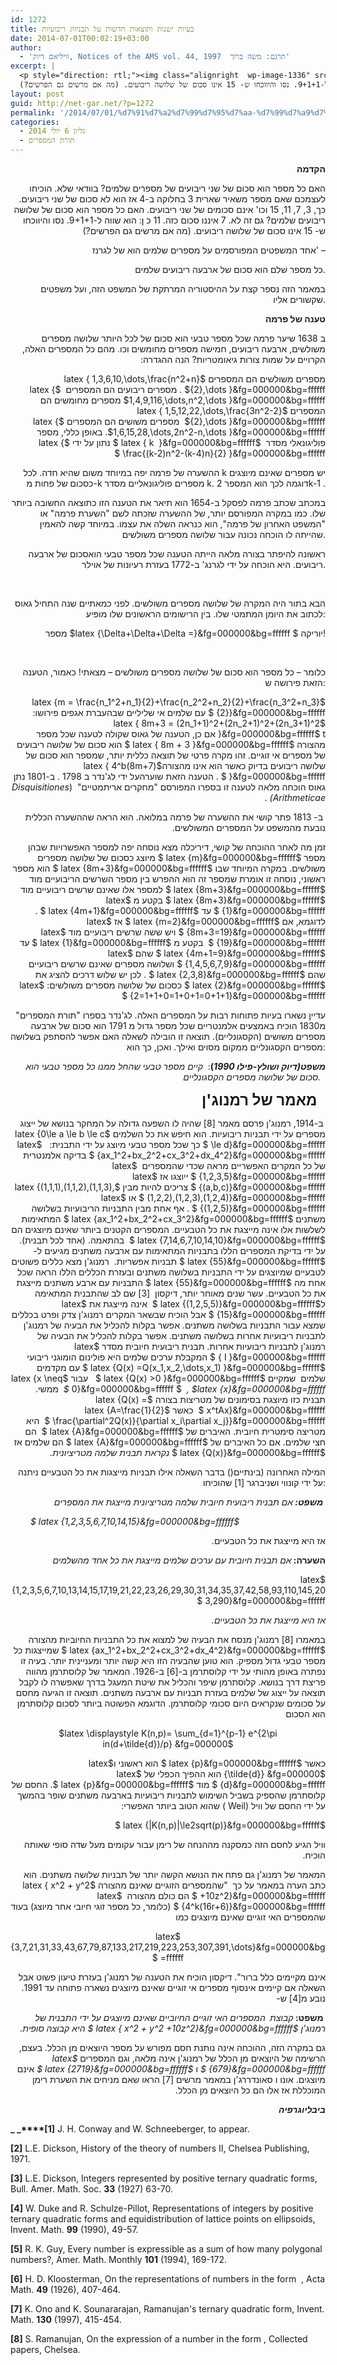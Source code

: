 ```yaml
---
id: 1272
title: בעיות ישנות ותוצאות חדשות על תבניות ריבועיות
date: 2014-07-01T00:02:19+03:00
author:
  - 'וויליאם דיוק, Notices of the AMS vol. 44, 1997  תרגם: משה ברוך'
excerpt: |
  <p style="direction: rtl;"><img class="alignright  wp-image-1336" src="http://net-gar.net/wp-content/uploads/2014/06/rebo-234x300.jpg" alt="rebo" width="76" height="97" /></p>
  האם כל מספר הוא סכום של שני ריבועים של מספרים שלמים? בוודאי שלא. הוכיחו לעצמכם שאם מספר משאיר שארית 3 בחלוקה ב-4 אז הוא לא סכום של שני ריבועים. כך, 3, 7, 11, 15 וכו' אינם סכומים של שני ריבועים. האם כל מספר הוא סכום של שלושה ריבועים שלמים? גם זה לא. 7 איננו סכום כזה. 11 כ ן: הוא שווה ל-9+1+1. נסו והיווכחו ש- 15 אינו סכום של שלושה ריבועים. (מה אם מרשים גם הפרשים?)
layout: post
guid: http://net-gar.net/?p=1272
permalink: '/2014/07/01/%d7%91%d7%a2%d7%99%d7%95%d7%aa-%d7%99%d7%a9%d7%a0%d7%95%d7%aa-%d7%95%d7%aa%d7%95%d7%a6%d7%90%d7%95%d7%aa-%d7%97%d7%93%d7%a9%d7%95%d7%aa-%d7%a2%d7%9c-%d7%aa%d7%91%d7%a0%d7%99%d7%95%d7%aa-%d7%a8%d7%99/'
categories:
  - גליון 6 יולי 2014
  - תורת המספרים
---
```

<p style="direction: rtl;">
  <strong>הקדמה</strong>
</p>

<p style="text-align: right;">
  האם כל מספר הוא סכום של שני ריבועים של מספרים שלמים? בוודאי שלא. הוכיחו לעצמכם שאם מספר משאיר שארית 3 בחלוקה ב-4 אז הוא לא סכום של שני ריבועים. כך, 3, 7, 11, 15 וכו' אינם סכומים של שני ריבועים. האם כל מספר הוא סכום של שלושה ריבועים שלמים? גם זה לא. 7 איננו סכום כזה. 11 כ ן: הוא שווה ל-9+1+1. נסו והיווכחו ש- 15 אינו סכום של שלושה ריבועים. (מה אם מרשים גם הפרשים?)
</p>

<p style="text-align: right;">
  אחד המשפטים המפורסמים על מספרים שלמים הוא של לגרנז' –
</p>

<p style="text-align: right;">
  כל מספר שלם הוא סכום של ארבעה ריבועים שלמים.
</p>

<p style="text-align: right;">
  במאמר הזה נספר קצת על ההיסטוריה המרתקת של המשפט הזה, ועל משפטים שקשורים אליו.
</p>

<p style="direction: rtl;">
  <strong>טענה של פרמה</strong>
</p>

<p style="direction: rtl;">
  ב 1638 שיער פרמה שכל מספר טבעי הוא סכום של לכל היותר שלושה מספרים משולשים, ארבעה ריבועים, חמישה מספרים מחומשים וכו. מהם כל המספרים האלה, הקרויים על שמות צורות גיאומטריות? הנה ההגדרה:
</p>

<p style="direction: rtl;">
  מספרים משולשים הם המספרים $latex { 1,3,6,10,\dots,\frac{n^2+n}{2},\dots }&fg=000000&bg=ffffff$ . מספרים ריבועים הם המספרים  $latex { 1,4,9,116,\dots,n^2,\dots }&fg=000000&bg=ffffff$ מספרים מחומשים הם המספרים $latex { 1,5,12,22,\dots,\frac{3n^2-2}{2},\dots }&fg=000000&bg=ffffff$  מספרים משושים הם המספרים $latex { 1,6,15,28,\dots,2n^2-n,\dots }&fg=000000&bg=ffffff$. באופן כללי, מספר פוליגונאלי מסדר  $latex { k  }&fg=000000&bg=ffffff $ נתון על ידי $latex { \frac{(k-2)n^2-(k-4)n}{2} }&fg=000000&bg=ffffff $
</p>

<p style="text-align: right;">
  ההשערה של פרמה יפה במיוחד משום שהיא חדה. לכל k יש מספרים שאינם מיוצגים כסכום של פחות מ-k מספרים פוליגונאליים מסדר k. דוגמה לכך הוא המספר 2k-1 .
</p>

<p style="text-align: right;">
  במכתב שכתב פרמה לפסקל ב-1654 הוא תיאר את הטענה הזו כתוצאה החשובה ביותר שלו. כמו במקרה המפורסם יותר, של ההשערה שזכתה לשם "השערת פרמה" או "המשפט האחרון של פרמה", הוא כנראה השלה את עצמו. במיוחד קשה להאמין שהייתה לו הוכחה נכונה עבור שלושה מספרים משולשים.
</p>

<p style="text-align: right;">
  ראשונה להיפתר בצורה מלאה הייתה הטענה שכל מספר טבעי הואסכום של ארבעה ריבועים. היא הוכחה על ידי לגרנג' ב-1772 בעזרת רעיונות של אוילר.
</p>

&nbsp;

<p style="text-align: right;">
  הבא בתור היה המקרה של שלושה מספרים משולשים. לפני כמאתיים שנה התחיל גאוס לכתוב את היומן המתמטי שלו. בין הרישומים הראשונים שלו מופיע:
</p>

<p style="text-align: right;">
  מספר $latex {\Delta+\Delta+\Delta =}&fg=000000&bg=ffffff $ יוריקה!
</p>

&nbsp;

<p style="text-align: right;">
  כלומר – כל מספר הוא סכום של שלושה מספרים משולשים – מצאתי! כאמור, הטענה הזאת פירושה ש:
</p>

<p style="direction: rtl;">
  $latex {m = \frac{n_1^2+n_1}{2}+\frac{n_2^2+n_2}{2}+\frac{n_3^2+n_3}{2}}&fg=000000&bg=ffffff $ עם שלמים אי שליליים שבהעברת אגפים פירושו: $latex { 8m+3 = (2n_1+1)^2+(2n_2+1)^2+(2n_3+1)^2 }&fg=000000&bg=ffffff$ t אם כן, הטענה של גאוס שקולה לטענה שכל מספר מהצורה $latex { 8m + 3 }&fg=000000&bg=ffffff $ הוא סכום של שלושה ריבועים של מספרים אי זוגיים. זהו מקרה פרטי של תוצאה כללית יותר, שמספר הוא סכום של שלושה ריבועים בדיוק כאשר הוא אינו מהצורה$latex { 4^b(8m+7) }&fg=000000&bg=ffffff $ . הטענה הזאת שוערהעל ידי לג'נדר ב 1798 . ב-1801 נתן גאוס הוכחה מלאה לטענה זו בספרו המפורסם "מחקרים אריתמטיים"  (<em>Disquisitiones Arithmeticae)</em> .
</p>

<p style="direction: rtl;">
   ב- 1813 פתר קושי את ההשערה של פרמה במלואה. הוא הראה שההשערה הכללית נובעת מהמשפט על המספרים המשולשים.
</p>

<p style="direction: rtl;">
  זמן מה לאחר ההוכחה של קושי, דיריכלה מצא נוסחה יפה למספר האפשרויות שבהן מספר $latex {m}&fg=000000&bg=ffffff $ מיוצג כסכום של שלושה מספרים משולשים. במקרה המיוחד שבו $latex {8m+3}&fg=000000&bg=ffffff $ הוא מספר ראשוני, נוסחה זו אומרת שמספר זה הוא ההפרש בין מספר השרשים הריבועיים מוד $latex {8m+3}&fg=000000&bg=ffffff $ למספר אלו שאינם שרשים ריבועיים מוד $latex {8m+3}&fg=000000&bg=ffffff $ בקטע מ $latex {1}&fg=000000&bg=ffffff $ עד $latex {4m+1}&fg=000000&bg=ffffff $ . לדוגמא, אם $latex {m=2}&fg=000000&bg=ffffff $ אז $latex {8m+3=19}&fg=000000&bg=ffffff $ ויש ששה שרשים ריבועיים מוד $latex {19}&fg=000000&bg=ffffff $  בקטע מ $latex {1}&fg=000000&bg=ffffff $ עד $latex {4m+1=9}&fg=000000&bg=ffffff $ שהם $latex {1,4,5,6,7,9}&fg=000000&bg=ffffff $ ושלושה מספרים שאינם שרשים ריבועיים שהם $latex {2,3,8}&fg=000000&bg=ffffff $ . לכן יש שלוש דרכים להציג את $latex {2}&fg=000000&bg=ffffff $ כסכום של שלושה מספרים משולשים: $latex {2=1+1+0=1+0+1=0+1+1}&fg=000000&bg=ffffff $
</p>

<p style="text-align: right;">
  עדיין נשארו בעיות פתוחות רבות על המספרים האלה. לג'נדר בספרו "תורת המספרים" מ1830 הוכיח באמצעים אלמנטריים שכל מספר גדול מ 1791 הוא סכום של ארבעה מספרים משושים (הקסגונליים). תוצאה זו הובילה לשאלה האם אפשר להסתפק בשלושה מספרים הקסגונליים ממקום מסוים ואילך. ואכן, כך הוא:
</p>

<p style="text-align: right;">
  <strong><em>  </em></strong><strong><em>משפט(דיוק ושולץ-פילו 1990</em></strong><strong>)</strong>:  <em>קיים מספר טבעי שהחל ממנו כל מספר טבעי הוא סכום של שלושה</em> <em>מספרים הקסגונליים.   </em>
</p>

<p style="direction: rtl;">
  <span style="font-size: 18pt;">  <strong>מאמר של רמנוג'ן</strong></span>
</p>

<p style="direction: rtl;">
  <strong> </strong>ב-1914, רמנוג'ן פרסם מאמר [8] שהיה לו השפעה גדולה על המחקר בנושא של ייצוג מספרים על ידי תבניות ריבועיות. הוא חיפש את כל השלמים $latex {0\le a \le b \le c \le d}&fg=000000&bg=ffffff $ כך שכל מספר טבעי מיוצג על ידי התבנית:   $latex {ax_1^2+bx_2^2+cx_3^2+dx_4^2}&fg=000000&bg=ffffff $ בדיקה אלמנטרית של כל המקרים האפשריים מראה שכדי שהמספרים  $latex {1,2,3,5}&fg=000000&bg=ffffff $ ייוצגו אז $latex {(a,b,c)}&fg=000000&bg=ffffff $ צריכים להיות מבין $latex {(1,1,1),(1,1,2),(1,1,3),(1,2,2),(1,2,3),(1,2,4)}&fg=000000&bg=ffffff $ או $latex {(1,2,5)}&fg=000000&bg=ffffff $ . אף אחת מבין התבניות הריבועיות בשלושה משתנים $latex {ax_1^2+bx_2^2+cx_3^2}&fg=000000&bg=ffffff $ המתאימות לשלשות אלו אינה מייצגת את כל הטבעיים. המספרים הקטנים ביותר שאינם מיוצגים הם $latex {7,14,6,7,10,14,10}&fg=000000&bg=ffffff $  בהתאמה. (אחד לכל תבנית). על ידי בדיקת המספרים הללו בתבניות המתאימות עם ארבעה משתנים מגיעים ל- $latex {55}&fg=000000&bg=ffffff $ תבניות אפשריות.  רמנוג'ן מצא כללים פשוטים לטבעיים שמיוצגים על ידי התבניות בשלושה משתנים ובעזרת הכללים הללו הראה שכל אחת מה $latex {55}&fg=000000&bg=ffffff $ התבניות עם ארבע משתנים מייצגת את כל הטבעיים. עשר שנים מאוחר יותר, דיקסון  [3] שם לב שהתבנית המתאימה ל$latex {(1,2,5,5)}&fg=000000&bg=ffffff $  אינה מייצגת את $latex {15}&fg=000000&bg=ffffff $ אבל הוכיח שבשאר המקרים רמנוג'ן צדק ופרט בכללים שמצא עבור התבניות בשלושה משתנים. אפשר בקלות להכליל את הבעיה של רמנוג'ן לתבניות ריבועיות אחרות בשלושה משתנים. אפשר בקלות להכליל את הבעיה של רמנוג'ן לתבניות ריבועיות אחרות. תבנית ריבועית חיובית מסדר $latex { I }&fg=000000&bg=ffffff $ המקבלת ערכים שלמים היא פולינום הומוגני ריבועי $latex {Q(x) =Q(x_1,x_2,\dots,x_1) }&fg=000000&bg=ffffff $ עם מקדמים שלמים  שמקיים $latex {Q(x) >0 }&fg=000000&bg=ffffff $   עבור $latex {x \neq 0}&fg=000000&bg=ffffff $  <em>, $latex {x}&fg=000000&bg=ffffff $ </em> ממשי. תבנית כזו מיוצגת בסימונים של מטריצות בצורה $latex {Q(x) = x^tAx}&fg=000000&bg=ffffff $  כאשר $latex {A=\frac{1}{2} \frac{\partial^2Q(x)}{\partial x_i\partial x_j}}&fg=000000&bg=ffffff $  היא מטריצה סימטרית חיובית. האיברים של $latex {A}&fg=000000&bg=ffffff $  הם חצי שלמים. אם כל האיברים של $latex {A}&fg=000000&bg=ffffff $ הם שלמים אז $latex {Q(x)}&fg=000000&bg=ffffff $<em> נקראת תבנית שלמה מטריציונית. </em>
</p>

<p style="text-align: right;">
  המילה האחרונה (בינתיים() בדבר השאלה אילו תבניות מייצגות את כל הטבעיים ניתנה על ידי קונווי ושניברגר [1] שהוכיחו:
</p>

<p style="direction: rtl;">
  <em> </em><strong><em>משפט: </em></strong><em>אם תבנית ריבועית חיובית שלמה מטריציונית מייצגת את המספרים</em>
</p>

<p style="direction: rtl;">
  <em>                                   $latex {1,2,3,5,6,7,10,14,15}&fg=000000&bg=ffffff $ </em>
</p>

<p style="direction: rtl;">
  אז היא מייצגת את כל הטבעיים.
</p>

<p style="direction: rtl;">
  <strong>השערה: </strong><em>אם תבנית חיובית עם ערכים שלמים מייצגת את כל אחד מהשלמים</em>
</p>

<p style="direction: rtl;">
  $latex {1,2,3,5,6,7,10,13,14,15,17,19,21,22,23,26,29,30,31,34,35,37,42,58,93,110,145,203,290}&fg=000000&bg=ffffff $
</p>

<p style="direction: rtl;">
  <em>אז היא מייצגת את כל הטבעיים.</em>
</p>

<p style="direction: rtl;">
  במאמרו [8] רמנוג'ן מנסח את הבעיה של למצוא את כל התבניות החיוביות מהצורה $latex {ax_1^2+bx_2^2+cx_3^2+dx_4^2}&fg=000000&bg=ffffff $ שמייצגות כל מספר טבעי גדול מספיק. הוא טוען שהבעיה הזו היא קשה יותר ומעניינית יותר. בעיה זו נפתרה באופן מהותי על ידי קלוסתרמן ב-[6] ב-1926. המאמר של קלוסתרמן מהווה פריצת דרך בנושא. קלוסתרמן שיפר והכליל את שיטת המעגל בדרך שאפשרה לו לקבל תוצאה על ייצוג של שלמים בעזרת תבניות עם ארבעה משתנים. תוצאה זו הגיעה מחסם על סכומים שנקראים היום סכומי קלוסתרמן. הדוגמא הפשוטה ביותר לסכום קלוסתרמן הוא הסכום
</p>

<p style="text-align: center;">
  $latex \displaystyle K(n,p)= \sum_{d=1}^{p-1} e^{2\pi in(d+\tilde{d})/p} &fg=000000$
</p>

<p style="direction: rtl;">
  כאשר $latex {p}&fg=000000&bg=ffffff $ הוא ראשוני ו$latex {\tilde{d}} &fg=000000$ הוא ההפיך הכפלי של $latex {d}&fg=000000&bg=ffffff $ מוד $latex {p}&fg=000000&bg=ffffff $. החסם של קלוסתרמן שהספיק בשביל השימוש לתבניות ריבועיות בארבעה משתנים שופר בהמשך על ידי החסם של וויל (Weil ) שהוא הטוב ביותר האפשרי:
</p>

<p style="direction: rtl;">
  $latex {|K(n,p)|\le2sqrt(p)}&fg=000000&bg=ffffff $
</p>

<p style="direction: rtl;">
  וויל הגיע לחסם הזה כמסקנה מההנחה של רימן עבור עקומים מעל שדה סופי שאותה הוכיח.
</p>

<p style="direction: rtl;">
  המאמר של רמנוג'ן גם פתח את הנושא הקשה יותר של תבניות שלושה משתנים. הוא כתב הערה במאמר על כך  "שהמספרים הזוגיים שאינם מהצורה $latex { x^2 + y^2 +10z^2}&fg=000000&bg=ffffff $ הם כולם מהצורה  $latex {4^k(16r+6)}&fg=000000&bg=ffffff $ (כלומר, כל מספר זוגי חיובי אחר מיוצג) בעוד שהמספרים האי זוגיים שאינם מיוצגים כמו
</p>

<p style="direction: rtl; text-align: center;">
  $latex {3,7,21,31,33,43,67,79,87,133,217,219,223,253,307,391,\dots}&fg=000000&bg=ffffff $
</p>

<p style="direction: rtl;">
  אינם מקיימים כלל ברור". דיקסון הוכיח את הטענה של רמנוג'ן בעזרת טיעון פשוט אבל השאלה אם קיימים אינסוף מספרים אי זוגיים שאינם מיוצגים נשארה פתוחה עד 1991. נובע מ[4] ש-
</p>

<p style="direction: rtl;">
  <strong> </strong><strong>משפט: </strong><em>קבוצת </em><strong> </strong><em>המספרים האי זוגיים החיוביים שאינם מיוצגים על ידי התבנית של רמנוג'ן <em><em><em>$latex { x^2 + y^2 +10z^2}&fg=000000&bg=ffffff $</em></em></em></em><em> היא קבוצה סופית.</em>
</p>

<p style="direction: rtl;">
  גם במקרה הזה, ההוכחה אינה נותנת חסם מפורש על מספר היוצאים מן הכלל. בעצם, הרשימה של היוצאים מן הכלל של רמנוג'ן אינה מלאה, וגם המספרים <em><em>$latex {679}&fg=000000&bg=ffffff $</em></em> ו <em><em>$latex {2719}&fg=000000&bg=ffffff $</em></em> אינם מיוצגים. אונו ו סאונדררג'ן במאמר מרשים [7] הראו שאם מניחים את השערת רימן המוכללת אז אלו הם כל היוצאים מן הכלל.
</p>

<p style="direction: rtl;">
  <strong><em>ביבליוגרפיה</em></strong>
</p>

**_ _****[1]** J. H. Conway and W. Schneeberger, to appear.

**[2]** L.E. Dickson, History of the theory of numbers II, Chelsea Publishing, 1971.

**[3]** L.E. Dickson, Integers represented by positive ternary quadratic forms, Bull. Amer. Math. Soc. **33** (1927) 63-70.

**[4]** W. Duke and R. Schulze-Pillot, Representations of integers by positive ternary quadratic forms and equidistribution of lattice points on ellipsoids, Invent. Math. **99** (1990), 49-57.

**[5]** R. K. Guy, Every number is expressible as a sum of how many polygonal numbers?, Amer. Math. Monthly **101** (1994), 169-172.

**[6]** H. D. Kloosterman, On the representations of numbers in the form  , Acta Math. **49** (1926), 407-464.

**[7]** K. Ono and K. Sounararajan, Ramanujan's ternary quadratic form, Invent. Math. **130** (1997), 415-454.

**[8]** S. Ramanujan, On the expression of a number in the form , Collected papers, Chelsea.